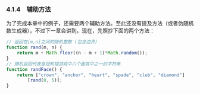 ### 4.1.4　辅助方法

为了完成本章中的例子，还需要两个辅助方法。至此还没有提及方法（或者伪随机数生成器），不过下一章会讲到。现在，先照抄下面的两个方法：

```javascript
// 返回在[m,n]之间的随机整数 (包含边界)
function rand(m, n) {
    return m + Math.floor((n - m + 1)*Math.random());
}
// 随机返回代表皇冠和锚游戏中六个面其中之一的字符串
function randFace() {
    return ["crown", "anchor", "heart", "spade", "club", "diamond"]
        [rand(0, 5)];
}  
```

